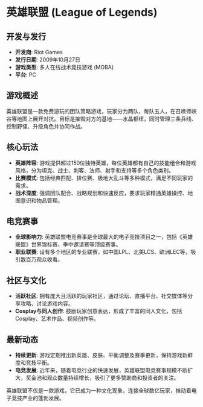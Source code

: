 # 英雄联盟 (League of Legends)

## 开发与发行
- **开发商**: Riot Games
- **发行日期**: 2009年10月27日
- **游戏类型**: 多人在线战术竞技游戏 (MOBA)
- **平台**: PC

## 游戏概述
英雄联盟是一款免费游玩的团队策略游戏，玩家分为两队，每队五人，在召唤师峡谷等地图上展开对抗。目标是摧毁对方的基地——水晶枢纽，同时管理三条兵线、控制野怪、升级角色并协同作战。

## 核心玩法
- **英雄阵容**: 游戏提供超过150位独特英雄，每位英雄都有自己的技能组合和游戏风格，分为坦克、战士、刺客、法师、射手和支持等多个角色类别。
- **比赛模式**: 包括经典匹配、排位赛、极地大乱斗等多种模式，满足不同玩家的需求。
- **战术深度**: 强调团队配合、战略规划和快速反应，要求玩家精通英雄操控、地图意识和物品管理。

## 电竞赛事
- **全球影响力**: 英雄联盟电竞赛事是全球最大的电子竞技项目之一，包括《英雄联盟》世界锦标赛、季中邀请赛等顶级赛事。
- **职业联赛**: 设有多个地区的专业联赛，如中国LPL、北美LCS、欧洲LEC等，吸引数百万观众收看。

## 社区与文化
- **活跃社区**: 拥有庞大且活跃的玩家社区，通过论坛、直播平台、社交媒体等分享攻略、讨论游戏内容。
- **Cosplay与同人创作**: 鼓励玩家创意表达，形成了丰富的同人文化，包括Cosplay、艺术作品、视频创作等。

## 最新动态
- **持续更新**: 游戏定期推出新英雄、皮肤、平衡调整及赛季更新，保持游戏新鲜度和竞技平衡。
- **电竞发展**: 近年来，随着电竞行业的快速发展，英雄联盟电竞赛事规模不断扩大，奖金池和观众数量持续增长，吸引了更多赞助商和投资者的关注。

英雄联盟不仅是一款游戏，它已成为一种文化现象，连接全球数亿玩家，推动着电子竞技产业的蓬勃发展。